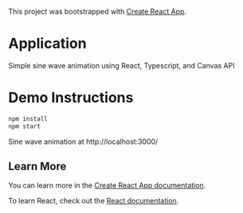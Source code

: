 This project was bootstrapped with [Create React App](https://github.com/facebook/create-react-app).

# Application
Simple sine wave animation using React, Typescript, and Canvas API

# Demo Instructions
```bash
npm install
npm start
```
Sine wave animation at http://localhost:3000/

## Learn More

You can learn more in the [Create React App documentation](https://facebook.github.io/create-react-app/docs/getting-started).

To learn React, check out the [React documentation](https://reactjs.org/).
